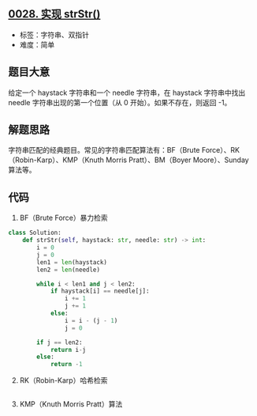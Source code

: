 ## [0028. 实现 strStr()](https://leetcode-cn.com/problems/implement-strstr/)

- 标签：字符串、双指针
- 难度：简单

## 题目大意

给定一个 haystack 字符串和一个 needle 字符串，在 haystack 字符串中找出 needle 字符串出现的第一个位置（从 0 开始）。如果不存在，则返回  -1。

## 解题思路

字符串匹配的经典题目。常见的字符串匹配算法有：BF（Brute Force）、RK（Robin-Karp）、KMP（Knuth Morris Pratt）、BM（Boyer Moore）、Sunday 算法等。

## 代码

1. BF（Brute Force）暴力检索

```Python
class Solution:
    def strStr(self, haystack: str, needle: str) -> int:
        i = 0
        j = 0
        len1 = len(haystack)
        len2 = len(needle)

        while i < len1 and j < len2:
            if haystack[i] == needle[j]:
                i += 1
                j += 1
            else:
                i = i - (j - 1)
                j = 0

        if j == len2:
            return i-j
        else:
            return -1
```

2. RK（Robin-Karp）哈希检索

```Python

```

3. KMP（Knuth Morris Pratt）算法
